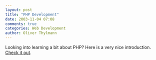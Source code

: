 ```yaml
---
layout: post
title: "PHP Development"
date: 2003-11-04 07:08
comments: true
categories: Web Development
author: Oliver Thylmann
---
```



Looking into learning a bit about PHP? Here is a very nice introduction. [Check it out](http://www.sitepoint.com/article/528).


